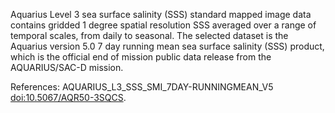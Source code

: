 Aquarius Level 3 sea surface salinity (SSS) standard mapped image data contains gridded 1 degree spatial resolution SSS averaged over a range of temporal scales, from daily to seasonal. The selected dataset is the Aquarius version 5.0 7 day running mean sea surface salinity (SSS) product, which is the official end of mission public data release from the AQUARIUS/SAC-D mission.

References: AQUARIUS_L3_SSS_SMI_7DAY-RUNNINGMEAN_V5 [doi:10.5067/AQR50-3SQCS](https://doi.org/10.5067/AQR50-3SQCS).
